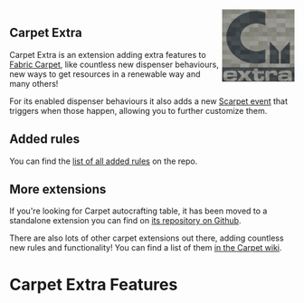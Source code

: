 <img src="./src/main/resources/assets/carpet-extra/icon.png" align="right" width="128px"/>

## Carpet Extra

Carpet Extra is an extension adding extra features to [Fabric Carpet], like countless new dispenser behaviours, new ways to get resources in a renewable way and many others!

[Fabric Carpet]: https://github.com/gnembon/fabric-carpet

For its enabled dispenser behaviours it also adds a new [Scarpet event] that triggers when those happen, allowing you to further customize them.

[Scarpet event]: /docs/scarpet/ScarpetEvents.md

## Added rules

You can find the [list of all added rules][rules] on the repo.

[rules]: #carpet-extra-features

## More extensions

If you're looking for Carpet autocrafting table, it has been moved to a standalone extension you can find on [its repository on Github][Autocraftingtable repo].

[Autocraftingtable repo]: https://github.com/gnembon/carpet-autoCraftingTable

There are also lots of other carpet extensions out there, adding countless new rules and functionality! You can find a list of them [in the Carpet wiki][extension list].

[extension list]: https://github.com/gnembon/fabric-carpet/wiki/List-of-Carpet-extensions

# Carpet Extra Features
